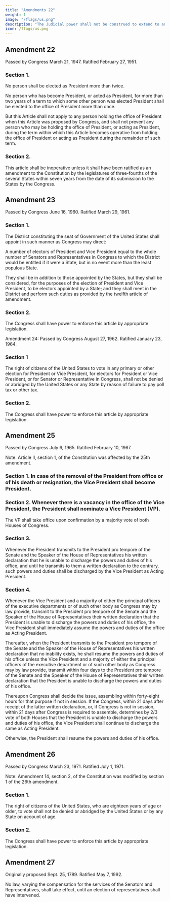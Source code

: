 ```yaml
---
title: "Amendments 22"
weight: 1
image: "/flags/us.png"
description: "The Judicial power shall not be construed to extend to any suit in law or equity, commenced or prosecuted against one of the US by Citizens of another State, or by Citizens of any Foreign State"
icon: /flags/us.png
---
```



## Amendment 22

Passed by Congress March 21, 1947. Ratified February 27, 1951.

### Section 1.

No person shall be elected as President more than twice.

No person who has become President, or acted as President, for more than two years of a term to which some other person was elected President shall be elected to the office of President more than once. 

But this Article shall not apply to any person holding the office of President when this Article was proposed by Congress, and shall not prevent any person who may be holding the office of President, or acting as President, during the term within which this Article becomes operative from holding the office of President or acting as President during the remainder of such term.


### Section 2.

This article shall be inoperative unless it shall have been ratified as an amendment to the Constitution by the legislatures of three-fourths of the several States within seven years from the date of its submission to the States by the Congress.


## Amendment 23

Passed by Congress June 16, 1960. Ratified March 29, 1961.


### Section 1.

The District constituting the seat of Government of the United States shall appoint in such manner as Congress may direct:

A number of electors of President and Vice President equal to the whole number of Senators and Representatives in Congress to which the District would be entitled if it were a State, but in no event more than the least populous State.

They shall be in addition to those appointed by the States, but they shall be considered, for the purposes of the election of President and Vice President, to be electors appointed by a State; and they shall meet in the District and perform such duties as provided by the twelfth article of amendment.

### Section 2.

The Congress shall have power to enforce this article by appropriate legislation.

Amendment 24:  Passed by Congress August 27, 1962. Ratified January 23, 1964.

### Section 1

The right of citizens of the United States to vote in any primary or other election for President or Vice President, for electors for President or Vice President, or for Senator or Representative in Congress, shall not be denied or abridged by the United States or any State by reason of failure to pay poll tax or other tax.

### Section 2.

The Congress shall have power to enforce this article by appropriate legislation.


## Amendment 25

Passed by Congress July 6, 1965. Ratified February 10, 1967.

Note: Article II, section 1, of the Constitution was affected by the 25th amendment.

### Section 1. In case of the removal of the President from office or of his death or resignation, the Vice President shall become President.

### Section 2. Whenever there is a vacancy in the office of the Vice President, the President shall nominate a Vice President (VP).

The VP shall take office upon confirmation by a majority vote of both Houses of Congress.

### Section 3.

Whenever the President transmits to the President pro tempore of the Senate and the Speaker of the House of Representatives his written declaration that he is unable to discharge the powers and duties of his office, and until he transmits to them a written declaration to the contrary, such powers and duties shall be discharged by the Vice President as Acting President.

### Section 4.

Whenever the Vice President and a majority of either the principal officers of the executive departments or of such other body as Congress may by law provide, transmit to the President pro tempore of the Senate and the Speaker of the House of Representatives their written declaration that the President is unable to discharge the powers and duties of his office, the Vice President shall immediately assume the powers and duties of the office as Acting President.

Thereafter, when the President transmits to the President pro tempore of the Senate and the Speaker of the House of Representatives his written declaration that no inability exists, he shall resume the powers and duties of his office unless the Vice President and a majority of either the principal officers of the executive department or of such other body as Congress may by law provide, transmit within four days to the President pro tempore of the Senate and the Speaker of the House of Representatives their written declaration that the President is unable to discharge the powers and duties of his office. 

Thereupon Congress shall decide the issue, assembling within forty-eight hours for that purpose if not in session. If the Congress, within 21 days after receipt of the latter written declaration, or, if Congress is not in session, within 21 days after Congress is required to assemble, determines by 2/3 vote of both Houses that the President is unable to discharge the powers and duties of his office, the Vice President shall continue to discharge the same as Acting President.

Otherwise, the President shall resume the powers and duties of his office.


## Amendment 26

Passed by Congress March 23, 1971. Ratified July 1, 1971.

Note: Amendment 14, section 2, of the Constitution was modified by section 1 of the 26th amendment.

### Section 1.

The right of citizens of the United States, who are eighteen years of age or older, to vote shall not be denied or abridged by the United States or by any State on account of age.

### Section 2.

The Congress shall have power to enforce this article by appropriate legislation.


## Amendment 27

Originally proposed Sept. 25, 1789. Ratified May 7, 1992.

No law, varying the compensation for the services of the Senators and Representatives, shall take effect, until an election of representatives shall have intervened.

